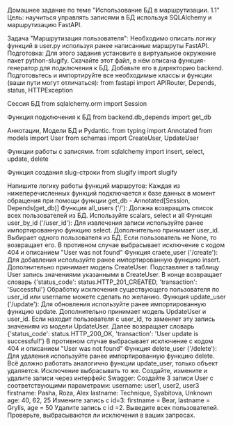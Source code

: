 Домашнее задание по теме "Использование БД в маршрутизации. 1.1"
Цель: научиться управлять записями в БД используя SQLAlchemy и маршрутизацию FastAPI.

Задача "Маршрутизация пользователя": Необходимо описать логику функций в user.py используя ранее написанные маршруты FastAPI. Подготовка: Для этого задания установите в виртуальное окружение пакет python-slugify. Скачайте этот файл, в нём описана функция-генератор для подключения к БД. Добавьте его в директорию backend. Подготовьтесь и импортируйте все необходимые классы и функции (ваши пути могут отличаться): from fastapi import APIRouter, Depends, status, HTTPException

Сессия БД
from sqlalchemy.orm import Session

Функция подключения к БД
from backend.db_depends import get_db

Аннотации, Модели БД и Pydantic.
from typing import Annotated from models import User from schemas import CreateUser, UpdateUser

Функции работы с записями.
from sqlalchemy import insert, select, update, delete

Функция создания slug-строки
from slugify import slugify

Напишите логику работы функций маршрутов: Каждая из нижеперечисленных функций подключается к базе данных в момент обращения при помощи функции get_db - Annotated[Session, Depends(get_db)] Функция all_users ('/'): Должна возвращать список всех пользователей из БД. Используйте scalars, select и all Функция user_by_id ('/user_id'): Для извлечения записи используйте ранее импортированную функцию select. Дополнительно принимает user_id. Выбирает одного пользователя из БД. Если пользователь не None, то возвращает его. В противном случае выбрасывает исключение с кодом 404 и описанием "User was not found" Функция craete_user ('/create'): Для добавления используйте ранее импортированную функцию insert. Дополнительно принимает модель CreateUser. Подставляет в таблицу User запись значениями указанными в CreateUser. В конце возвращает словарь {'status_code': status.HTTP_201_CREATED, 'transaction': 'Successful'} Обработку исключения существующего пользователя по user_id или username можете сделать по желанию. Функция update_user ('/update'): Для обновления используйте ранее импортированную функцию update. Дополнительно принимает модель UpdateUser и user_id. Если находит пользователя с user_id, то заменяет эту запись значениям из модели UpdateUser. Далее возвращает словарь {'status_code': status.HTTP_200_OK, 'transaction': 'User update is successful!'} В противном случае выбрасывает исключение с кодом 404 и описанием "User was not found" Функция delete_user ('/delete'): Для удаления используйте ранее импортированную функцию delete. Всё должно работать аналогично функции update_user, только объект удаляется. Исключение выбрасывать то же. Создайте, измените и удалите записи через интерфейс Swagger: Создайте 3 записи User с соответствующими параметрами: username: user1, user2, user3 firstname: Pasha, Roza, Alex lastname: Technique, Syabitova, Unknown age: 40, 62, 25 Измените запись с id=3: firstname = Bear, lastname = Grylls, age = 50 Удалите запись с id =2. Выведите всех пользователей. Проверьте, выбрасываются ли исключения в ваших запросах.
